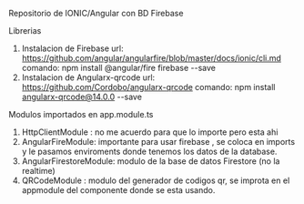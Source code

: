 Repositorio de IONIC/Angular con BD Firebase

Librerias
1. Instalacion de Firebase 
        url: https://github.com/angular/angularfire/blob/master/docs/ionic/cli.md
    comando: npm install @angular/fire firebase --save 
2. Instalacion de Angularx-qrcode 
        url: https://github.com/Cordobo/angularx-qrcode
    comando: npm install angularx-qrcode@14.0.0 --save

Modulos importados en app.module.ts
1. HttpClientModule : no me acuerdo para que lo importe pero esta ahi
2. AngularFireModule: importante para usar firebase , se coloca en imports y le pasamos enviroments donde tenemos los datos de la database.
3. AngularFirestoreModule: modulo de la base de datos Firestore (no la realtime)
4. QRCodeModule : modulo del generador de codigos qr, se improta en el appmodule del componente donde se esta usando.